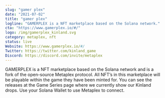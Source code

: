 ```yaml
---
slug: "gamer plex"
date: "2021-07-02"
title: "gamer plex"
logline: "GAMERPLEX is a NFT marketplace based on the Solana network."
cta: "https://www.gamerplex.io/#/"
logo: /img/gamerplex_kinland.svg
category: metaplex, nft
status: live
Website: https://www.gamerplex.io/#/
Twitter: https://twitter.com/kinland_game
Discord: https://discord.com/invite/metaplex
---
```

GAMERPLEX is a NFT marketplace based on the Solana network and is a fork of the open-source Metaplex protocol. All NFT’s in this marketplace will be playable within the game they have been minted for. You can see the releases at the Game Series page where we currently show our Kinland drops. Use your Solana Wallet to use Metaplex to connect.